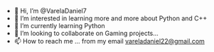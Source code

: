 - 👋 Hi, I’m @VarelaDaniel7
- 👀 I’m interested in learning more and more about Python and C++
- 🌱 I’m currently learning Python
- 💞️ I’m looking to collaborate on Gaming projects...
- 📫 How to reach me ... from my email vareladaniel22@gmail.com

<!---
VarelaDaniel7/VarelaDaniel7 is a ✨ special ✨ repository because its `README.md` (this file) appears on your GitHub profile.
You can click the Preview link to take a look at your changes.
--->
